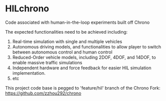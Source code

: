 # HILchrono
Code associated with human-in-the-loop experiments built off Chrono

The expected functionalities need to be achieved including:
1. Real-time simulation with single and multiple vehicles
2. Autonomous driving models, and functionalities to allow player to switch between autonomous control and human control
3. Reduced-Order vehicle models, including 2DOF, 4DOF, and 14DOF, to enable massive traffic simulations
4. Independent hardware and force feedback for easier HIL simulation implementation.
5. etc

This project code base is pegged to 'feature/hil' branch of the Chrono Fork: https://github.com/zzhou292/chrono